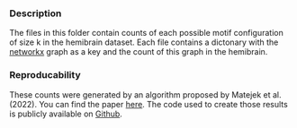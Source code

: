 ### Description
The files in this folder contain counts of each possible motif configuration of size k in the hemibrain dataset. Each file contains a dictonary with the [networkx](https://networkx.org/) graph as a key and the count of this graph in the hemibrain.

### Reproducability
These counts were generated by an algorithm proposed by Matejek et al. (2022). You can find the paper [here](https://vcg.seas.harvard.edu/publications/edge-colored-directed-subgraph-enumeration-on-the-connectome). The code used to create those results is publicly available on [Github](https://github.com/rhoana/subgraph_enumeration). 
